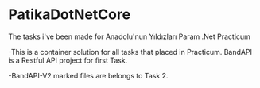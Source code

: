 # PatikaDotNetCore
The tasks i've been made for Anadolu'nun Yıldızları Param .Net Practicum

-This is a container solution for all tasks that placed in Practicum.
BandAPI is a Restful API project for first Task.


-BandAPI-V2 marked files are belongs to Task 2.
